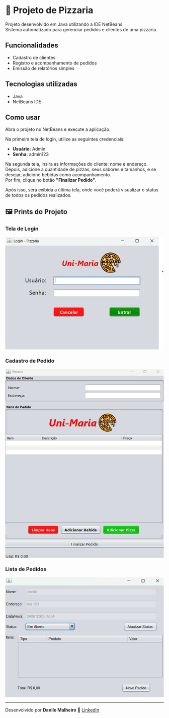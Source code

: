 # 🍕 Projeto de Pizzaria

Projeto desenvolvido em Java utilizando a IDE NetBeans.  
Sistema automatizado para gerenciar pedidos e clientes de uma pizzaria.

## Funcionalidades

- Cadastro de clientes
- Registro e acompanhamento de pedidos
- Emissão de relatórios simples

## Tecnologias utilizadas

- Java
- NetBeans IDE

## Como usar

Abra o projeto no NetBeans e execute a aplicação.

Na primeira tela de login, utilize as seguintes credenciais:
- **Usuário:** Admin
- **Senha:** admin123

Na segunda tela, insira as informações do cliente: nome e endereço.  
Depois, adicione a quantidade de pizzas, seus sabores e tamanhos, e se desejar, adicione bebidas como acompanhamento.  
Por fim, clique no botão **"Finalizar Pedido"**.

Após isso, será exibida a última tela, onde você poderá visualizar o status de todos os pedidos realizados.
## 🖼️ Prints do Projeto

### Tela de Login
![Tela de Login](Imagens/Print_Login.jpg)

### Cadastro de Pedido
![Cadastro de Pedido](Imagens/Print_Cadastro_Pedido.jpg)

### Lista de Pedidos
![Lista de Pedidos](Imagens/Print_Status_Pedidos.jpg)

---

Desenvolvido por **Danilo Malheiro**
🔗 [LinkedIn](www.linkedin.com/in/danilomalheiro)
